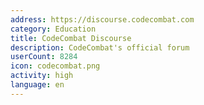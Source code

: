 ```yaml
---
address: https://discourse.codecombat.com
category: Education
title: CodeCombat Discourse
description: CodeCombat's official forum
userCount: 8284
icon: codecombat.png
activity: high
language: en
---
```

